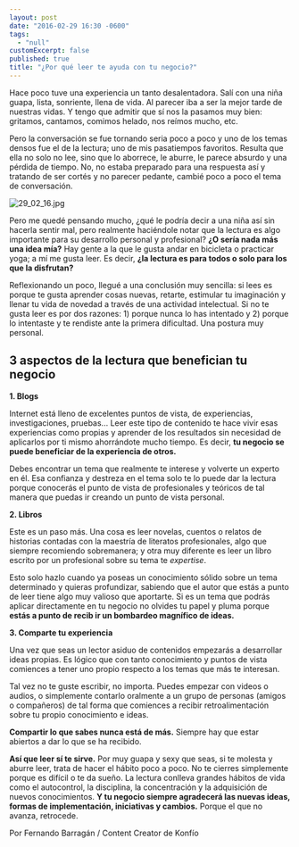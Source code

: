 ```yaml
---
layout: post
date: "2016-02-29 16:30 -0600"
tags: 
  - "null"
customExcerpt: false
published: true
title: "¿Por qué leer te ayuda con tu negocio?"
---
```



Hace poco tuve una experiencia un tanto desalentadora. Salí con una niña guapa, lista, sonriente, llena de vida. Al parecer iba a ser la mejor tarde de nuestras vidas. Y tengo que admitir que sí nos la pasamos muy bien: gritamos, cantamos, comimos helado, nos reímos mucho, etc.

Pero la conversación se fue tornando seria poco a poco y uno de los temas densos fue el de la lectura; uno de mis pasatiempos favoritos. Resulta que ella no solo no lee, sino que lo aborrece, le aburre, le parece absurdo y una pérdida de tiempo. No, no estaba preparado para una respuesta así y tratando de ser cortés y no parecer pedante, cambié poco a poco el tema de conversación.

![29_02_16.jpg]({{site.baseurl}}/img/29_02_16.jpg)

Pero me quedé pensando mucho, ¿qué le podría decir a una niña así sin hacerla sentir mal, pero realmente haciéndole notar que la lectura es algo importante para su desarrollo personal y profesional? **¿O sería nada más una idea mía?** Hay gente a la que le gusta andar en bicicleta o practicar yoga; a mí me gusta leer. Es decir, **¿la lectura es para todos o solo para los que la disfrutan?**

Reflexionando un poco, llegué a una conclusión muy sencilla: si lees es porque te gusta aprender cosas nuevas, retarte, estimular tu imaginación y llenar tu vida de novedad a través de una actividad intelectual. Si no te gusta leer es por dos razones: 1) porque nunca lo has intentado y 2) porque lo intentaste y te rendiste ante la primera dificultad. Una postura muy personal.

## 3 aspectos de la lectura que benefician tu negocio

**1. Blogs**

Internet está lleno de excelentes puntos de vista, de experiencias, investigaciones, pruebas... Leer este tipo de contenido te hace vivir esas experiencias como propias y aprender de los resultados sin necesidad de aplicarlos por ti mismo ahorrándote mucho tiempo. Es decir, **tu negocio se puede beneficiar de la experiencia de otros.**

Debes encontrar un tema que realmente te interese y volverte un experto en él. Esa confianza y destreza en el tema solo te lo puede dar la lectura porque conocerás el punto de vista de profesionales y teóricos de tal manera que puedas ir creando un punto de vista personal.

**2. Libros**

Este es un paso más. Una cosa es leer novelas, cuentos o relatos de historias contadas con la maestría de literatos profesionales, algo que siempre recomiendo sobremanera; y otra muy diferente es leer un libro escrito por un profesional sobre su tema te _expertise_.

Esto solo hazlo cuando ya poseas un conocimiento sólido sobre un tema determinado y quieras profundizar, sabiendo que el autor que estás a punto de leer tiene algo muy valioso que aportarte. Si es un tema que podrás aplicar directamente en tu negocio no olvides tu papel y pluma porque **estás a punto de recib ir un bombardeo magnífico de ideas.**

**3. Comparte tu experiencia**

Una vez que seas un lector asiduo de contenidos empezarás a desarrollar ideas propias. Es lógico que con tanto conocimiento y puntos de vista comiences a tener uno propio respecto a los temas que más te interesan.

Tal vez no te guste escribir, no importa. Puedes empezar con videos o audios, o simplemente contarlo oralmente a un grupo de personas (amigos o compañeros) de tal forma que comiences a recibir retroalimentación sobre tu propio conocimiento e ideas.

**Compartir lo que sabes nunca está de más.** Siempre hay que estar abiertos a dar lo que se ha recibido. 

**Así que leer sí te sirve.** Por muy guapa y sexy que seas, si te molesta y aburre leer, trata de hacer el hábito poco a poco. No te cierres simplemente porque es difícil o te da sueño. La lectura conlleva grandes hábitos de vida como el autocontrol, la disciplina, la concentración y la adquisición de nuevos conocimientos. **Y tu negocio siempre agradecerá las nuevas ideas, formas de implementación, iniciativas y cambios.** Porque el que no avanza, retrocede.

Por Fernando Barragán / Content Creator de Konfío
